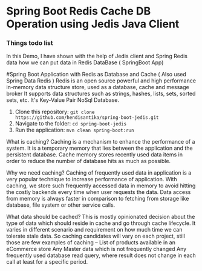 # Spring Boot Redis Cache DB Operation using Jedis Java Client

### Things todo list

In this Demo, I have shown with the help of Jedis client and Spring Redis data how we can put data in Redis DataBase (
SpringBoot App)

#Spring Boot Application with Redis as Database and Cache ( Also used Spring Data Redis ) Redis is an open source
powerful
and high performance in-memory data structure store, used as a database, cache and message broker It supports data
structures such as strings, hashes, lists, sets, sorted sets, etc. It's Key-Value Pair NoSql Database.

1. Clone this repository: `git clone https://github.com/hendisantika/spring-boot-jedis.git`
2. Navigate to the folder: `cd spring-boot-jedis`
3. Run the application: `mvn clean spring-boot:run`

What is caching? Caching is a mechanism to enhance the performance of a system. It is a temporary memory that lies
between
the application and the persistent database. Cache memory stores recently used data items in order to reduce the number
of database hits as much as possible.

Why we need caching? Caching of frequently used data in application is a very popular technique to increase performance
of application. With caching, we store such frequently accessed data in memory to avoid hitting the costly backends
every time when user requests the data. Data access from memory is always faster in comparison to fetching from storage
like database, file system or other service calls.

What data should be cached? This is mostly opinionated decision about the type of data which should reside in cache
and go through cache lifecycle. It varies in different scenario and requirement on how much time we can tolerate
stale data. So caching candidates will vary on each project, still those are few examples of caching – List of products
available in an eCommerce store Any Master data which is not frequently changed Any frequently used database read query,
where result does not change in each call at least for a specific period.
